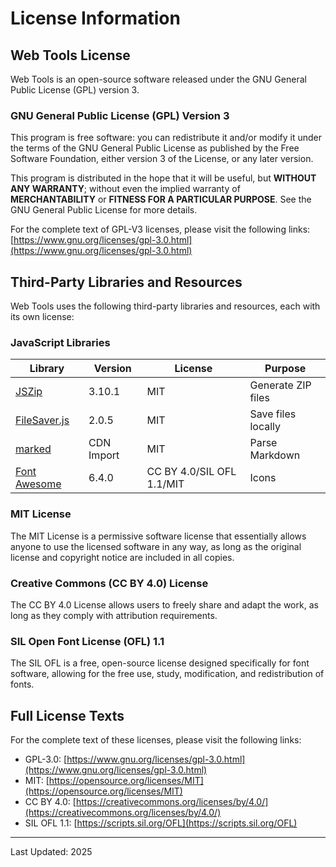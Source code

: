 # License Information

## Web Tools License

Web Tools is an open-source software released under the GNU General Public License (GPL) version 3.

### GNU General Public License (GPL) Version 3

This program is free software: you can redistribute it and/or modify it under the terms of the GNU General Public License as published by the Free Software Foundation, either version 3 of the License, or any later version.

This program is distributed in the hope that it will be useful, but **WITHOUT ANY WARRANTY**; without even the implied warranty of **MERCHANTABILITY** or **FITNESS FOR A PARTICULAR PURPOSE**. See the GNU General Public License for more details.

For the complete text of GPL-V3 licenses, please visit the following links: [https://www.gnu.org/licenses/gpl-3.0.html](https://www.gnu.org/licenses/gpl-3.0.html)

## Third-Party Libraries and Resources

Web Tools uses the following third-party libraries and resources, each with its own license:

### JavaScript Libraries

| Library | Version | License | Purpose |
|---|---|---|---|
| [JSZip](https://stuk.github.io/jszip/) | 3.10.1 | MIT | Generate ZIP files |
| [FileSaver.js](https://github.com/eligrey/FileSaver.js) | 2.0.5 | MIT | Save files locally |
| [marked](https://marked.js.org/) | CDN Import | MIT | Parse Markdown |
| [Font Awesome](https://fontawesome.com/) | 6.4.0 | CC BY 4.0/SIL OFL 1.1/MIT | Icons |

### MIT License

The MIT License is a permissive software license that essentially allows anyone to use the licensed software in any way, as long as the original license and copyright notice are included in all copies.

### Creative Commons (CC BY 4.0) License

The CC BY 4.0 License allows users to freely share and adapt the work, as long as they comply with attribution requirements.

### SIL Open Font License (OFL) 1.1

The SIL OFL is a free, open-source license designed specifically for font software, allowing for the free use, study, modification, and redistribution of fonts.

## Full License Texts

For the complete text of these licenses, please visit the following links:

- GPL-3.0: [https://www.gnu.org/licenses/gpl-3.0.html](https://www.gnu.org/licenses/gpl-3.0.html)
- MIT: [https://opensource.org/licenses/MIT](https://opensource.org/licenses/MIT)
- CC BY 4.0: [https://creativecommons.org/licenses/by/4.0/](https://creativecommons.org/licenses/by/4.0/)
- SIL OFL 1.1: [https://scripts.sil.org/OFL](https://scripts.sil.org/OFL)

---

Last Updated: 2025 